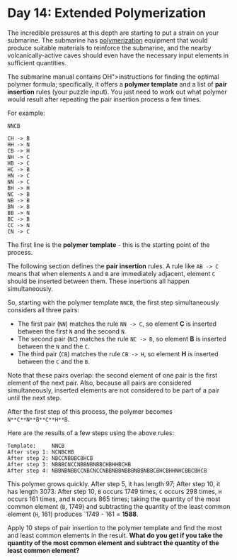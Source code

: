# Day 14: Extended Polymerization 

The incredible pressures at this depth are starting to put a strain on your submarine. The submarine has [polymerization](https://en.wikipedia.org/wiki/Polymerization) equipment that would produce suitable materials to reinforce the submarine, and the nearby volcanically-active caves should even have the necessary input elements in sufficient quantities.

The submarine manual contains  OH">instructions for finding the optimal polymer formula; specifically, it offers a **polymer template** and a list of **pair insertion** rules (your puzzle input). You just need to work out what polymer would result after repeating the pair insertion process a few times.

For example:

```text
NNCB

CH -> B
HH -> N
CB -> H
NH -> C
HB -> C
HC -> B
HN -> C
NN -> C
BH -> H
NC -> B
NB -> B
BN -> B
BB -> N
BC -> B
CC -> N
CN -> C
```

The first line is the **polymer template** - this is the starting point of the process.

The following section defines the **pair insertion** rules. A rule like `AB -> C` means that when elements `A` and `B` are immediately adjacent, element `C` should be inserted between them. These insertions all happen simultaneously.

So, starting with the polymer template `NNCB`, the first step simultaneously considers all three pairs:

- The first pair (`NN`) matches the rule `NN -> C`, so element **C** is inserted between the first `N` and the second `N`.
- The second pair (`NC`) matches the rule `NC -> B`, so element **B** is inserted between the `N` and the `C`.
- The third pair (`CB`) matches the rule `CB -> H`, so element **H** is inserted between the `C` and the `B`.

Note that these pairs overlap: the second element of one pair is the first element of the next pair. Also, because all pairs are considered simultaneously, inserted elements are not considered to be part of a pair until the next step.

After the first step of this process, the polymer becomes `N**C**N**B**C**H**B`.

Here are the results of a few steps using the above rules:

```text
Template:     NNCB
After step 1: NCNBCHB
After step 2: NBCCNBBBCBHCB
After step 3: NBBBCNCCNBBNBNBBCHBHHBCHB
After step 4: NBBNBNBBCCNBCNCCNBBNBBNBBBNBBNBBCBHCBHHNHCBBCBHCB
```

This polymer grows quickly. After step 5, it has length 97; After step 10, it has length 3073. After step 10, `B` occurs 1749 times, `C` occurs 298 times, `H` occurs 161 times, and `N` occurs 865 times; taking the quantity of the most common element (`B`, 1749) and subtracting the quantity of the least common element (`H`, 161) produces `1749 - 161 = **1588**.

Apply 10 steps of pair insertion to the polymer template and find the most and least common elements in the result. **What do you get if you take the quantity of the most common element and subtract the quantity of the least common element?**
